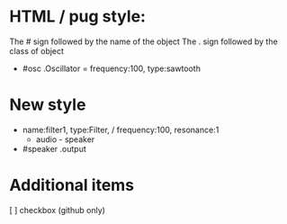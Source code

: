<p id='patcher'></p>

# HTML / pug style:
The # sign followed by the name of the object
The . sign followed by the class of object

- #osc .Oscillator = frequency:100, type:sawtooth

# New style
- name:filter1, type:Filter, / frequency:100, resonance:1
  - audio - speaker
- #speaker .output

# Additional items
[ ] checkbox (github only)

<script>
    var output = {};

    function run(){
        document.getElementById('patcher').innerHTML = '';
        document.querySelectorAll('li').forEach((x,i)=>{
            x.setAttribute('class','red');
            x.id = `original${i}`
            console.log(x.children.length)
            if(x.children.length>0)console.log(Array.from(x.children).filter(item=>item.tagName == 'UL'))
            if(x.innerHTML.split('<ul>').length>1)console.log(x.innerHTML.split('<ul>')[1].split('</ul>')[0])
            let listItem =  patcher.appendChild(document.createElement('button'));
            listItem.innerHTML = x.innerHTML;
            listItem.id = `item${i}`
        })
    }
    run();
</script>
